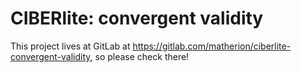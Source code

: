 # CIBERlite: convergent validity

This project lives at GitLab at https://gitlab.com/matherion/ciberlite-convergent-validity, so please check there!
